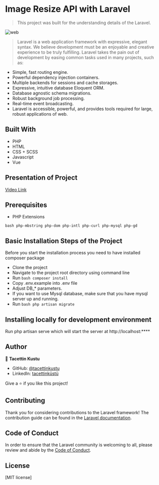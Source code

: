 # Image Resize API with Laravel
> This project was built for the understanding details of the Laravel.

![web](https://novasta.com.tr/wp-content/uploads/193-1939856_laravel-laravel-logo-png.png)

> Laravel is a web application framework with expressive, elegant syntax. We believe development must be an enjoyable and creative experience to be truly fulfilling. Laravel takes the pain out of development by easing common tasks used in many projects, such as:

* Simple, fast routing engine.
* Powerful dependency injection containers.
* Multiple backends for sessions and cache storages.
* Expressive, intuitive database Eloquent ORM.
* Database agnostic schema migrations.
* Robust background job processing.
* Real-time event broadcasting.
* Laravel is accessible, powerful, and provides tools required for large, robust applications of web.

## Built With

* PHP
* HTML
* CSS + SCSS
* Javascript
* Vue

## Presentation of Project

[Video Link](https://drive.google.com/file/d/1CHZp85CaWAU3kYCWjxLKM65vASthxvcK/view?usp=sharing)

## Prerequisites

* PHP Extensions

```bash php-mbstring php-dom php-intl php-curl php-mysql php-gd ```

## Basic Installation Steps of the Project
Before you start the installation process you need to have installed composer package

* Clone the project
* Navigate to the project root directory using command line
* Run 
    ```bash composer install ```
* Copy .env.example into .env file
* Adjust DB_* parameters.
* If you want to use Mysql database, make sure that you have mysql server up and running.
* Run 
    ```bash php artisan migrate ```
 
## Installing locally for development environment

Run php artisan serve which will start the server at http://localhost:****

## Author
👤 **Tacettin Kustu**

- GitHub: [@tacettinkustu](https://github.com/tacettinkustu)
- LinkedIn: [tacettinküstü](https://www.linkedin.com/in/tacettin-k%C3%BCst%C3%BC-aaba721b5/)


Give a ⭐️ if you like this project!

## Contributing

Thank you for considering contributions to the Laravel framework! The contribution guide can be found in the [Laravel documentation](https://laravel.com/docs/contributions).

## Code of Conduct

In order to ensure that the Laravel community is welcoming to all, please review and abide by the [Code of Conduct](https://laravel.com/docs/contributions#code-of-conduct).

## License

[MIT license]
